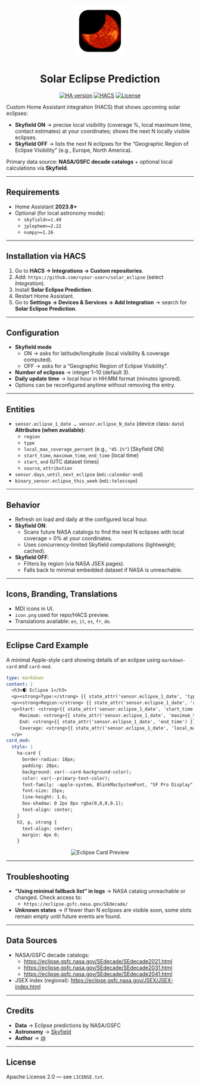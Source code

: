 <p align="center">
  <img src="https://raw.githubusercontent.com/matteoconti92/solar_eclipse/main/icon.png" alt="Solar Eclipse Prediction" width="140" />
</p>

<h1 align="center">Solar Eclipse Prediction</h1>

<p align="center">
  <a href="https://www.home-assistant.io/"><img src="https://img.shields.io/badge/Home%20Assistant-2023.8%2B-blue.svg" alt="HA version" /></a>
  <a href="https://hacs.xyz/"><img src="https://img.shields.io/badge/HACS-Custom-orange.svg" alt="HACS" /></a>
  <a href="LICENSE"><img src="https://img.shields.io/badge/License-Apache%202.0-green.svg" alt="License" /></a>
</p>

Custom Home Assistant integration (HACS) that shows upcoming solar eclipses:

- **Skyfield ON** → precise local visibility (coverage %, local maximum time, contact estimates) at your coordinates; shows the next N locally visible eclipses.  
- **Skyfield OFF** → lists the next N eclipses for the “Geographic Region of Eclipse Visibility” (e.g., Europe, North America).

Primary data source: **NASA/GSFC decade catalogs** + optional local calculations via **Skyfield**.

---

## Requirements
- Home Assistant **2023.8+**
- Optional (for local astronomy mode):
  - `skyfield>=1.49`
  - `jplephem>=2.22`
  - `numpy>=1.26`

---

## Installation via HACS
1. Go to **HACS → Integrations → Custom repositories**.  
2. Add: `https://github.com/<your-user>/solar_eclipse` (select *Integration*).  
3. Install **Solar Eclipse Prediction**.  
4. Restart Home Assistant.  
5. Go to **Settings → Devices & Services → Add Integration** → search for **Solar Eclipse Prediction**.  

---

## Configuration
- **Skyfield mode**  
  - ON → asks for latitude/longitude (local visibility & coverage computed).  
  - OFF → asks for a “Geographic Region of Eclipse Visibility”.  
- **Number of eclipses** → integer 1–10 (default 3).  
- **Daily update time** → local hour in HH:MM format (minutes ignored).  
- Options can be reconfigured anytime without removing the entry.  

---

## Entities
- `sensor.eclipse_1_date … sensor.eclipse_N_date` (device class: `date`)  
  **Attributes (when available):**
  - `region`  
  - `type`  
  - `local_max_coverage_percent` (e.g., `"45.1%"`) [Skyfield ON]  
  - `start_time`, `maximum_time`, `end_time` (local time)  
  - `start`, `end` (UTC dataset times)  
  - `source`, `attribution`  
- `sensor.days_until_next_eclipse` (`mdi:calendar-end`)  
- `binary_sensor.eclipse_this_week` (`mdi:telescope`)  

---

## Behavior
- Refresh on load and daily at the configured local hour.  
- **Skyfield ON**:
  - Scans future NASA catalogs to find the next N eclipses with local coverage > 0% at your coordinates.  
  - Uses concurrency-limited Skyfield computations (lightweight; cached).  
- **Skyfield OFF**:
  - Filters by region (via NASA JSEX pages).  
  - Falls back to minimal embedded dataset if NASA is unreachable.  

---

## Icons, Branding, Translations
- MDI icons in UI.  
- `icon.png` used for repo/HACS preview.  
- Translations available: `en`, `it`, `es`, `fr`, `de`.  

---

## Eclipse Card Example

A minimal Apple-style card showing details of an eclipse using `markdown-card` and `card-mod`.

```yaml
type: markdown
content: |
  <h3>🌒 Eclipse 1</h3>
  <p><strong>Type:</strong> {{ state_attr('sensor.eclipse_1_date', 'type') | capitalize }}</p>
  <p><strong>Region:</strong> {{ state_attr('sensor.eclipse_1_date', 'region') | capitalize }}</p>
  <p>Start: <strong>{{ state_attr('sensor.eclipse_1_date', 'start_time') }}</strong><br>
     Maximum: <strong>{{ state_attr('sensor.eclipse_1_date', 'maximum_time') }}</strong><br>
     End: <strong>{{ state_attr('sensor.eclipse_1_date', 'end_time') }}</strong><br>
     Coverage: <strong>{{ state_attr('sensor.eclipse_1_date', 'local_max_coverage_percent') }}%</strong>
  </p>
card_mod:
  style: |
    ha-card {
      border-radius: 18px;
      padding: 20px;
      background: var(--card-background-color);
      color: var(--primary-text-color);
      font-family: -apple-system, BlinkMacSystemFont, "SF Pro Display", "SF Pro Text", sans-serif;
      font-size: 15px;
      line-height: 1.6;
      box-shadow: 0 2px 8px rgba(0,0,0,0.1);
      text-align: center;
    }
    h3, p, strong {
      text-align: center;
      margin: 4px 0;
    }
```

<p align="center">
  <img src="solar_eclipse/Screenshot.png" alt="Eclipse Card Preview" width="400">
</p>


---

## Troubleshooting
- **“Using minimal fallback list” in logs** → NASA catalog unreachable or changed. Check access to:  
  - `https://eclipse.gsfc.nasa.gov/SEdecade/`  
- **Unknown states** → if fewer than N eclipses are visible soon, some slots remain empty until future events are found.  

---

## Data Sources
- NASA/GSFC decade catalogs:  
  - https://eclipse.gsfc.nasa.gov/SEdecade/SEdecade2021.html  
  - https://eclipse.gsfc.nasa.gov/SEdecade/SEdecade2031.html  
  - https://eclipse.gsfc.nasa.gov/SEdecade/SEdecade2041.html  
- JSEX index (regional): https://eclipse.gsfc.nasa.gov/JSEX/JSEX-index.html  

---

## Credits
- **Data** → Eclipse predictions by NASA/GSFC  
- **Astronomy** → [Skyfield](https://rhodesmill.org/skyfield/)  
- **Author** → [@<your-user>](https://github.com/matteoconti92)  

---

## License
Apache License 2.0 — see `LICENSE.txt`.
